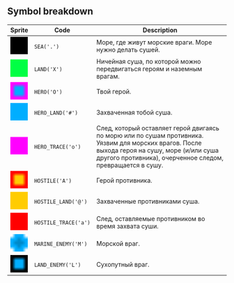 <meta charset="UTF-8">

## Symbol breakdown
| Sprite | Code | Description |
| -------- | -------- | -------- |
|<img src="https://github.com/codenjoyme/codenjoy-xonix/raw/master/src/main/webapp/resources/xonix/sprite/sea.png" style="width:40px;" /> | `SEA('.')` | Море, где живут морские враги. Море нужно делать сушей. | 
|<img src="https://github.com/codenjoyme/codenjoy-xonix/raw/master/src/main/webapp/resources/xonix/sprite/land.png" style="width:40px;" /> | `LAND('X')` | Ничейная суша, по которой можно передвигаться героям и наземным врагам. | 
|<img src="https://github.com/codenjoyme/codenjoy-xonix/raw/master/src/main/webapp/resources/xonix/sprite/hero.png" style="width:40px;" /> | `HERO('O')` | Твой герой. | 
|<img src="https://github.com/codenjoyme/codenjoy-xonix/raw/master/src/main/webapp/resources/xonix/sprite/hero_land.png" style="width:40px;" /> | `HERO_LAND('#')` | Захваченная тобой суша. | 
|<img src="https://github.com/codenjoyme/codenjoy-xonix/raw/master/src/main/webapp/resources/xonix/sprite/hero_trace.png" style="width:40px;" /> | `HERO_TRACE('o')` | След, который оставляет герой двигаясь по морю или по сушам противника. Уязвим для морских врагов. После выхода героя на сушу, море (и/или суша другого противника), очерченное следом, превращается в сушу. | 
|<img src="https://github.com/codenjoyme/codenjoy-xonix/raw/master/src/main/webapp/resources/xonix/sprite/hostile.png" style="width:40px;" /> | `HOSTILE('A')` | Герой противника. | 
|<img src="https://github.com/codenjoyme/codenjoy-xonix/raw/master/src/main/webapp/resources/xonix/sprite/hostile_land.png" style="width:40px;" /> | `HOSTILE_LAND('@')` | Захваченные противниками суша. | 
|<img src="https://github.com/codenjoyme/codenjoy-xonix/raw/master/src/main/webapp/resources/xonix/sprite/hostile_trace.png" style="width:40px;" /> | `HOSTILE_TRACE('a')` | След, оставляемые противником во время захвата суши. | 
|<img src="https://github.com/codenjoyme/codenjoy-xonix/raw/master/src/main/webapp/resources/xonix/sprite/marine_enemy.png" style="width:40px;" /> | `MARINE_ENEMY('M')` | Морской враг. | 
|<img src="https://github.com/codenjoyme/codenjoy-xonix/raw/master/src/main/webapp/resources/xonix/sprite/land_enemy.png" style="width:40px;" /> | `LAND_ENEMY('L')` | Сухопутный враг. | 
